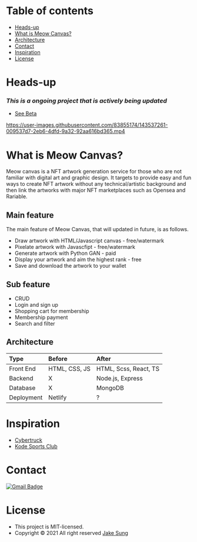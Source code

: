 # Table of contents 
- [Heads-up](#heads-up)
- [What is Meow Canvas?](#what-is-meow-canvas)
- [Architecture](#architecture)
- [Contact](#contact)
- [Inspiration](#inspiration)
- [License](#license)

# Heads-up
### *This is a ongoing project that is actively being updated*

- [See Beta](https://meowcanvas.netlify.app/)

https://user-images.githubusercontent.com/83855174/143537261-009537d7-2eb6-4dfd-9a32-92aa616bd365.mp4

# What is Meow Canvas?
<p>
Meow canvas is a NFT artwork generation service for those who are not familiar with digital art and graphic design. It targets to provide easy and fun ways to create NFT artwork without any technical/artistic background and then link the artworks with major NFT marketplaces such as Opensea and Rariable.   
</p>

## Main feature
The main feature of Meow Canvas, that will updated in future, is as follows. 
- Draw artwork with HTML/Javascript canvas - free/watermark
- Pixelate artwork with Javascfipt - free/watermark
- Generate artwork with Python GAN - paid
- Display your artwork and aim the highest rank - free
- Save and download the artwork to your wallet

## Sub feature
- CRUD
- Login and sign up
- Shopping cart for membership
- Membership payment
- Search and filter

## Architecture
|Type|Before|After|
|:-----|:----|:---|
|Front End|HTML, CSS, JS|HTML, Scss, React, TS|
|Backend|X|Node.js, Express|
|Database|X|MongoDB|
|Deployment|Netlify|?|

# Inspiration
- [Cybertruck](https://bruno-simon.com/#cybertruck)
- [Kode Sports Club](https://www.kodeclubs.com/)

# Contact
[![Gmail Badge](https://img.shields.io/badge/Gmail-d14836?style=flat-square&logo=Gmail&logoColor=white&link=mailto:designerasun@gmail.com)](mailto:designerasun@gmail.com)

# License 
- This project is MIT-licensed.
- Copyright © 2021 All right reserved [Jake Sung](https://github.com/developerasun) 


